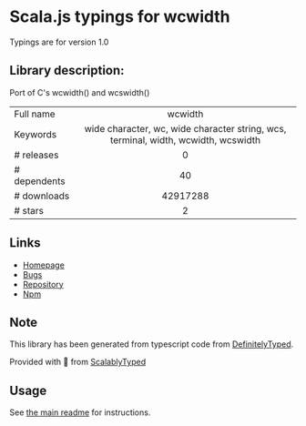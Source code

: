 
# Scala.js typings for wcwidth

Typings are for version 1.0

## Library description:
Port of C's wcwidth() and wcswidth()

|                    |                 |
| ------------------ | :-------------: |
| Full name          | wcwidth |
| Keywords           | wide character, wc, wide character string, wcs, terminal, width, wcwidth, wcswidth |
| # releases         | 0 |
| # dependents       | 40 |
| # downloads        | 42917288 |
| # stars            | 2 |

## Links
- [Homepage](https://github.com/timoxley/wcwidth#readme)
- [Bugs](https://github.com/timoxley/wcwidth/issues)
- [Repository](https://github.com/timoxley/wcwidth)
- [Npm](https://www.npmjs.com/package/wcwidth)
    


## Note
This library has been generated from typescript code from [DefinitelyTyped](https://definitelytyped.org).

Provided with :purple_heart: from [ScalablyTyped](https://github.com/oyvindberg/ScalablyTyped)

## Usage
See [the main readme](../../readme.md) for instructions.



